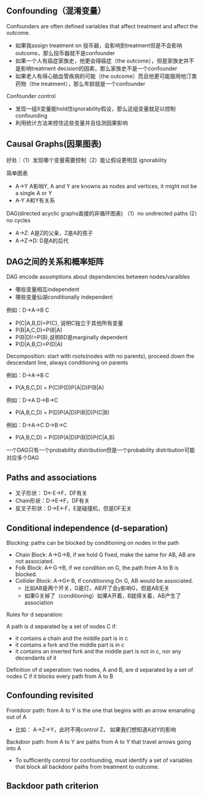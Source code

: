 ## Confounding（混淆变量）
Confounders are often defined variables that affect treatment and affect the outcome.
- 如果我assign treatment on 投币器，会影响到treatment但是不会影响outcome，那么投币器就不是confounder
- 如果一个人有癌症家族史，他更会得癌症（the outcome），但是家族史并不是影响treatment decision的因素，那么家族史不是一个confounder
- 如果老人有得心脑血管疾病的可能（the outcome）而且他更可能服用他汀类药物（the treatment），那么年龄就是一个confounder

Confounder control
- 发现一组X变量能hold住ignorability假设，那么这组变量就足以控制confounding
- 利用统计方法来控住这些变量并且估测因果影响

## Causal Graphs(因果图表)
好处：（1）发现哪个变量需要控制（2）能让假设更明显 ignorability

简单图表
- A->Y A影响Y, A and Y are knowns as nodes and vertices, it might not be a single A or Y
- A-Y A和Y有关系

DAG(directed acyclic graphs直接的非循环图表)
（1）no undirected paths (2）no cycles

- A->Z: A是Z的父亲，Z是A的孩子
- A->Z->D: D是A的后代

## DAG之间的关系和概率矩阵
DAG encode assumptions about dependencies between nodes/varaibles
- 哪些变量相互independent
- 哪些变量仙湖conditionally independent

例如：D->A->B C
- P(C|A,B,D)=P(C), 说明C独立于其他所有变量
- P(B|A,C,D)=P(B|A)
- P(B|D)!=P(B),说明BD是marginally dependent
- P(D|A,B,C)=P(D|A)

Decomposition: start with roots(nodes with no parents), proceed down the descendant line, always conditioning on parents

例如：D->A->B C
- P(A,B,C,D) = P(C)P(D)P(A|D)P(B|A)

例如：D->A D->B->C
- P(A,B,C,D) = P(D)P(A|D)P(B|D)P(C|B)

例如：D->A->C D->B->C
- P(A,B,C,D) = P(D)P(A|D)P(B|D)P(C|A,B)

一个DAG只有一个probability distribution但是一个probability distribution可能对应多个DAG

## Paths and associations
- 叉子形状： D<-E->F，DF有关
- Chain形状：D->E->F，DF有关 
- 反叉子形状：D->E<-F，E是碰撞机，但是DF无关

## Conditional independence (d-separation)
Blocking: paths can be blocked by conditioning on nodes in the path
- Chain Block: A->G->B, if we hold G fixed, make the same for AB, AB are not associated.
- Folk Block: A<-G->B, if we condition on G, the path from A to B is blocked.
- Collider Block: A->G<-B, if conditioning On G, AB would be associated.
  - 比如AB是两个开关，G是灯，AB开了会y影响G，但是AB无关
  - 如果G关掉了（conditioning）如果A开着，B就得关着，AB产生了association

Rules for d separation:

A path is d separated by a set of nodes C if:
- it contains a chain and the middle part is in c
- it contains a fork and the middle part is in c
- it contains an inverted fork and the middle part is not in c, nor any decendants of it

Definition of d seperation: two nodes, A and B, are d separated by a set of nodes C if it blocks every path from A to B

## Confounding revisited
Frontdoor path: from A to Y is the one that begins with an arrow emanating out of A
- 比如： A->Z->Y，此时不用control Z， 如果我们想知道A对Y的影响

Backdoor path: from A to Y are paths from A to Y that travel arrows going into A
- To sufficiently control for confounding, must identify a set of variables that block all backdoor paths from treatment to outcome.

## Backdoor path criterion

